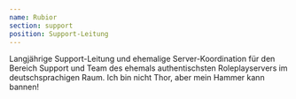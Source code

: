 ```yaml
---
name: Rubior
section: support
position: Support-Leitung
---
```

Langjährige Support-Leitung und ehemalige Server-Koordination für den Bereich
Support und Team des ehemals authentischsten Roleplayservers im
deutschsprachigen Raum. Ich bin nicht Thor, aber mein Hammer kann bannen!
